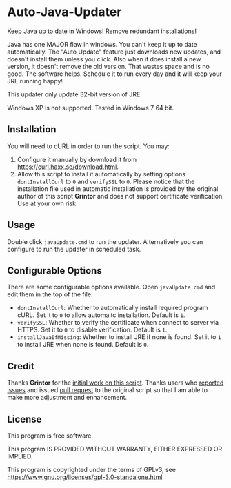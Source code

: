 # Auto-Java-Updater
Keep Java up to date in Windows! Remove redundant installations!

Java has one MAJOR flaw in windows. You can't keep it up to date automatically. The "Auto Update" feature just downloads new updates, and doesn't install them unless you click. Also when it does install a new version, it doesn't remove the old version. That wastes space and is no good. The software helps. Schedule it to run every day and it will keep your JRE running happy!

This updater only update 32-bit version of JRE.

Windows XP is not supported. Tested in Windows 7 64 bit.


## Installation
You will need to cURL in order to run the script. You may:

1. Configure it manually by download it from https://curl.haxx.se/download.html.
2. Allow this script to install it automatically by setting options `dontInstallCurl` to `0` and `verifySSL` to `0`. Please notice that the installation file used in automatic installation is provided by the original author of this script **Grintor** and does not support certificate verification. Use at your own risk.


## Usage
Double click `javaUpdate.cmd` to run the updater. Alternatively you can configure to run the updater in scheduled task.


## Configurable Options
There are some configurable options available. Open `javaUpdate.cmd` and edit them in the top of the file.

- `dontInstallCurl`: Whether to automatically install required program cURL. Set it to `0` to allow automaitc installation. Default is `1`.
- `verifySSL`: Whether to verify the certificate when connect to server via HTTPS. Set it to `0` to disable verification. Default is `1`.
- `installJavaIfMissing`: Whether to install JRE if none is found. Set it to `1` to install JRE when none is found. Default is `0`.


## Credit
Thanks **Grintor** for the [initial work on this script](https://github.com/grintor/Auto-Java-Updater). Thanks users who [reported issues](https://github.com/grintor/Auto-Java-Updater/issues) and issued [pull request](https://github.com/grintor/Auto-Java-Updater/pull/3) to the original script so that I am able to make more adjustment and enhancement.


## License
This program is free software.

This program IS PROVIDED WITHOUT WARRANTY, EITHER EXPRESSED OR IMPLIED.

This program is copyrighted under the terms of GPLv3, see https://www.gnu.org/licenses/gpl-3.0-standalone.html
